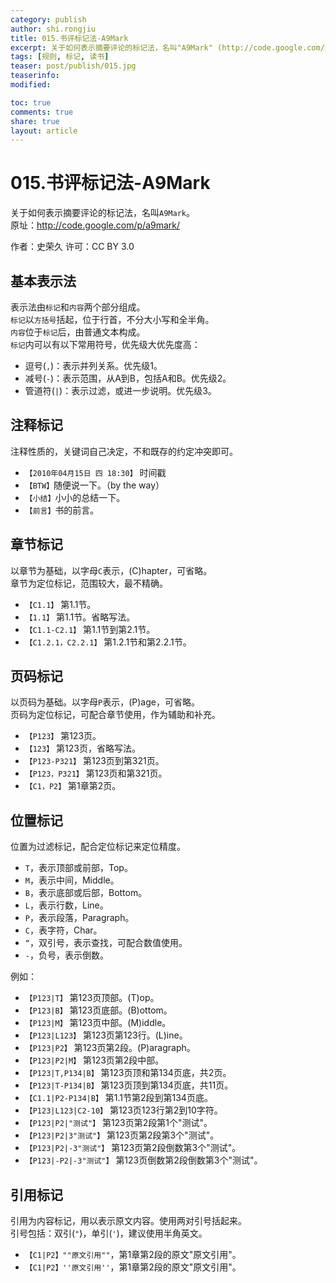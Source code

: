 ```yaml
---
category: publish
author: shi.rongjiu
title: 015.书评标记法-A9Mark
excerpt: 关于如何表示摘要评论的标记法，名叫"A9Mark" (http://code.google.com/p/a9mark/)
tags: [规则, 标记, 读书]
teaser: post/publish/015.jpg
teaserinfo: 
modified: 

toc: true
comments: true
share: true
layout: article
---
```


# 015.书评标记法-A9Mark

关于如何表示摘要评论的标记法，名叫`A9Mark`。  
原址：http://code.google.com/p/a9mark/  

作者：史荣久  许可：CC BY 3.0  

## 基本表示法

表示法由`标记`和`内容`两个部分组成。  
`标记`以`方括号`括起，位于行首，不分大小写和全半角。  
`内容`位于`标记`后，由普通文本构成。  
`标记`内可以有以下常用符号，优先级大优先度高：  

  * 逗号(`,`)：表示并列关系。优先级1。
  * 减号(`-`)：表示范围，从A到B，包括A和B。优先级2。
  * 管道符(`|`)：表示过滤，或进一步说明。优先级3。


## 注释标记

注释性质的，关键词自己决定，不和既存的约定冲突即可。

  * `【2010年04月15日 四 18:30】` 时间戳
  * `【BTW】`随便说一下。（by the way）
  * `【小结】`小小的总结一下。
  * `【前言】`书的前言。 

## 章节标记

以章节为基础，以字母`C`表示，(C)hapter，可省略。  
章节为定位标记，范围较大，最不精确。

  * `【C1.1】` 第1.1节。
  * `【1.1】` 第1.1节。省略写法。
  * `【C1.1-C2.1】` 第1.1节到第2.1节。
  * `【C1.2.1，C2.2.1】` 第1.2.1节和第2.2.1节。 

## 页码标记

以页码为基础。以字母`P`表示，(P)age，可省略。  
页码为定位标记，可配合章节使用，作为辅助和补充。

  * `【P123】` 第123页。
  * `【123】` 第123页，省略写法。
  * `【P123-P321】` 第123页到第321页。
  * `【P123，P321】` 第123页和第321页。 
  * `【C1，P2】` 第1章第2页。 

## 位置标记

位置为过滤标记，配合定位标记来定位精度。

  *  `T`，表示顶部或前部，Top。
  *  `M`，表示中间，Middle。
  *  `B`，表示底部或后部，Bottom。
  *  `L`，表示行数，Line。
  *  `P`，表示段落，Paragraph。 
  *  `C`，表字符，Char。
  *  `“`，双引号，表示查找，可配合数值使用。
  *  `-`，负号，表示倒数。

例如：

  * `【P123|T】` 第123页顶部。(T)op。
  * `【P123|B】` 第123页底部。(B)ottom。
  * `【P123|M】` 第123页中部。(M)iddle。
  * `【P123|L123】` 第123页第123行。(L)ine。
  * `【P123|P2】` 第123页第2段。(P)aragraph。
  * `【P123|P2|M】` 第123页第2段中部。
  * `【P123|T,P134|B】` 第123页顶和第134页底，共2页。
  * `【P123|T-P134|B】` 第123页顶到第134页底，共11页。
  * `【C1.1|P2-P134|B】` 第1.1节第2段到第134页底。 
  * `【P123|L123|C2-10】` 第123页123行第2到10字符。
  * `【P123|P2|"测试"】` 第123页第2段第1个"测试"。
  * `【P123|P2|3"测试"】` 第123页第2段第3个"测试"。
  * `【P123|P2|-3"测试"】` 第123页第2段倒数第3个"测试"。
  * `【P123|-P2|-3"测试"】` 第123页倒数第2段倒数第3个"测试"。

## 引用标记

引用为内容标记，用以表示原文内容。使用两对引号括起来。  
引号包括：双引(`"`)，单引(`'`)，建议使用半角英文。 

  * `【C1|P2】""原文引用""`，第1章第2段的原文"原文引用"。  
  * `【C1|P2】''原文引用''`，第1章第2段的原文"原文引用"。  


